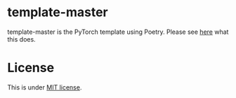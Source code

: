 # template-master
 
template-master is the PyTorch template using Poetry.
Please see [here](https://zenn.dev/articles/b858166011e4dd/edit) what this does.
 
 
# License
This is under [MIT license](https://en.wikipedia.org/wiki/MIT_License).
